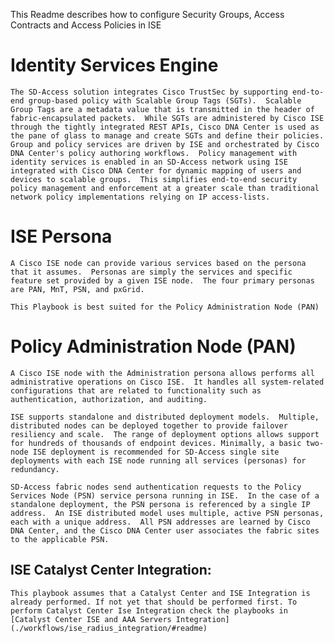 This Readme describes how to configure Security Groups, Access Contracts and Access Policies in ISE
# Identity Services Engine
    The SD-Access solution integrates Cisco TrustSec by supporting end-to-end group-based policy with Scalable Group Tags (SGTs).  Scalable Group Tags are a metadata value that is transmitted in the header of fabric-encapsulated packets.  While SGTs are administered by Cisco ISE through the tightly integrated REST APIs, Cisco DNA Center is used as the pane of glass to manage and create SGTs and define their policies.  Group and policy services are driven by ISE and orchestrated by Cisco DNA Center's policy authoring workflows.  Policy management with identity services is enabled in an SD-Access network using ISE integrated with Cisco DNA Center for dynamic mapping of users and devices to scalable groups.  This simplifies end-to-end security policy management and enforcement at a greater scale than traditional network policy implementations relying on IP access-lists.

# ISE Persona
    A Cisco ISE node can provide various services based on the persona that it assumes.  Personas are simply the services and specific feature set provided by a given ISE node.  The four primary personas are PAN, MnT, PSN, and pxGrid.

    This Playbook is best suited for the Policy Administration Node (PAN)

# Policy Administration Node (PAN)
    A Cisco ISE node with the Administration persona allows performs all administrative operations on Cisco ISE.  It handles all system-related configurations that are related to functionality such as authentication, authorization, and auditing.

    ISE supports standalone and distributed deployment models.  Multiple, distributed nodes can be deployed together to provide failover resiliency and scale.  The range of deployment options allows support for hundreds of thousands of endpoint devices. Minimally, a basic two-node ISE deployment is recommended for SD-Access single site deployments with each ISE node running all services (personas) for redundancy.

    SD-Access fabric nodes send authentication requests to the Policy Services Node (PSN) service persona running in ISE.  In the case of a standalone deployment, the PSN persona is referenced by a single IP address.  An ISE distributed model uses multiple, active PSN personas, each with a unique address.  All PSN addresses are learned by Cisco DNA Center, and the Cisco DNA Center user associates the fabric sites to the applicable PSN.

## ISE Catalyst Center Integration:
    This playbook assumes that a Catalyst Center and ISE Integration is already performed. If not yet that should be performed first. To perform Catalyst Center Ise Integration check the playbooks in [Catalyst Center ISE and AAA Servers Integration](./workflows/ise_radius_integration/#readme)

